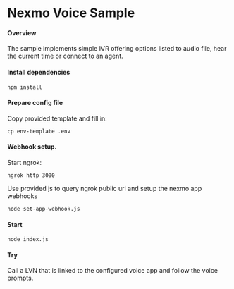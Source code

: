 # Nexmo Voice Sample

#### Overview

The sample implements simple IVR offering options listed to audio file, hear the current time
or connect to an agent.  

#### Install dependencies
```
npm install
```

#### Prepare config file
Copy provided template and fill in:
```
cp env-template .env
```

#### Webhook setup.

Start ngrok:
```
ngrok http 3000 
```

Use provided js to query ngrok public url and setup the nexmo app webhooks
```
node set-app-webhook.js
```

#### Start

```
node index.js
```

#### Try

Call a LVN that is linked to the configured voice app and follow the voice prompts.
